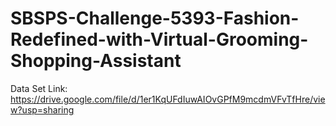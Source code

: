 # SBSPS-Challenge-5393-Fashion-Redefined-with-Virtual-Grooming-Shopping-Assistant

Data Set Link:  https://drive.google.com/file/d/1er1KqUFdIuwAIOvGPfM9mcdmVFvTfHre/view?usp=sharing

